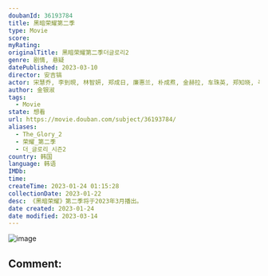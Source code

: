 ```yaml
---
doubanId: 36193784
title: 黑暗荣耀第二季
type: Movie
score: 
myRating: 
originalTitle: 黑暗荣耀第二季더글로리2
genre: 剧情, 悬疑
datePublished: 2023-03-10
director: 安吉镐
actor: 宋慧乔, 李到晛, 林智妍, 郑成日, 廉惠兰, 朴成焄, 金赫拉, 车珠英, 郑知晓, 辛睿恩
author: 金银淑
tags:
  - Movie
state: 想看
url: https://movie.douban.com/subject/36193784/
aliases:
  - The_Glory_2
  - 荣耀_第二季
  - 더_글로리_시즌2
country: 韩国
language: 韩语
IMDb: 
time: 
createTime: 2023-01-24 01:15:28
collectionDate: 2023-01-22
desc: 《黑暗荣耀》第二季将于2023年3月播出。
date created: 2023-01-24
date modified: 2023-03-14
---
```


![image](p2885442936.jpg)

Comment:
---

